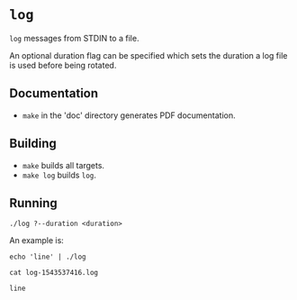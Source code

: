 # `log`

`log` messages from STDIN to a file.

An optional duration flag can be specified which sets the duration a log file is
used before being rotated.

## Documentation

* `make` in the 'doc' directory generates PDF documentation.

## Building

* `make` builds all targets.
* `make log` builds `log`.

## Running

```
./log ?--duration <duration>
```

An example is:

```
echo 'line' | ./log
```

```
cat log-1543537416.log

line
```
